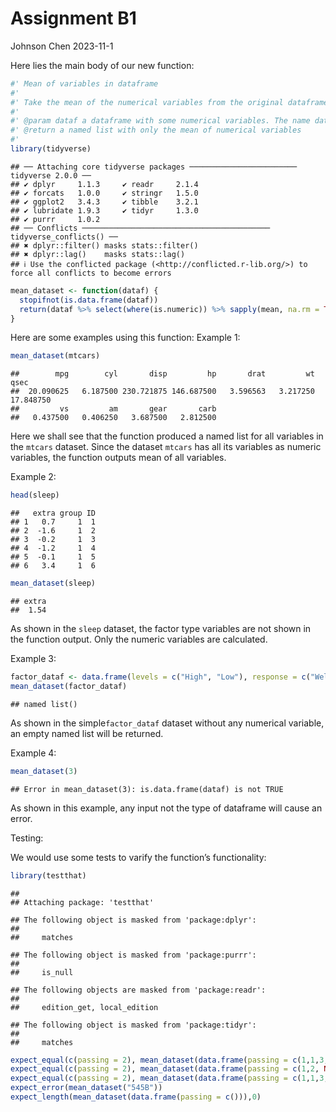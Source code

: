 Assignment B1
================
Johnson Chen
2023-11-1

Here lies the main body of our new function:

``` r
#' Mean of variables in dataframe
#' 
#' Take the mean of the numerical variables from the original dataframe and return a named list
#'
#' @param dataf a dataframe with some numerical variables. The name dataf is used here to short for dataframe
#' @return a named list with only the mean of numerical variables
#'
library(tidyverse)
```

    ## ── Attaching core tidyverse packages ──────────────────────── tidyverse 2.0.0 ──
    ## ✔ dplyr     1.1.3     ✔ readr     2.1.4
    ## ✔ forcats   1.0.0     ✔ stringr   1.5.0
    ## ✔ ggplot2   3.4.3     ✔ tibble    3.2.1
    ## ✔ lubridate 1.9.3     ✔ tidyr     1.3.0
    ## ✔ purrr     1.0.2     
    ## ── Conflicts ────────────────────────────────────────── tidyverse_conflicts() ──
    ## ✖ dplyr::filter() masks stats::filter()
    ## ✖ dplyr::lag()    masks stats::lag()
    ## ℹ Use the conflicted package (<http://conflicted.r-lib.org/>) to force all conflicts to become errors

``` r
mean_dataset <- function(dataf) {
  stopifnot(is.data.frame(dataf))
  return(dataf %>% select(where(is.numeric)) %>% sapply(mean, na.rm = TRUE))
}
```

Here are some examples using this function: Example 1:

``` r
mean_dataset(mtcars)
```

    ##        mpg        cyl       disp         hp       drat         wt       qsec 
    ##  20.090625   6.187500 230.721875 146.687500   3.596563   3.217250  17.848750 
    ##         vs         am       gear       carb 
    ##   0.437500   0.406250   3.687500   2.812500

Here we shall see that the function produced a named list for all
variables in the `mtcars` dataset. Since the dataset `mtcars` has all
its variables as numeric variables, the function outputs mean of all
variables.

Example 2:

``` r
head(sleep)
```

    ##   extra group ID
    ## 1   0.7     1  1
    ## 2  -1.6     1  2
    ## 3  -0.2     1  3
    ## 4  -1.2     1  4
    ## 5  -0.1     1  5
    ## 6   3.4     1  6

``` r
mean_dataset(sleep)
```

    ## extra 
    ##  1.54

As shown in the `sleep` dataset, the factor type variables are not shown
in the function output. Only the numeric variables are calculated.

Example 3:

``` r
factor_dataf <- data.frame(levels = c("High", "Low"), response = c("Well", "Poor"))
mean_dataset(factor_dataf)
```

    ## named list()

As shown in the simple`factor_dataf` dataset without any numerical
variable, an empty named list will be returned.

Example 4:

``` r
mean_dataset(3)
```

    ## Error in mean_dataset(3): is.data.frame(dataf) is not TRUE

As shown in this example, any input not the type of dataframe will cause
an error.

Testing:

We would use some tests to varify the function’s functionality:

``` r
library(testthat)
```

    ## 
    ## Attaching package: 'testthat'

    ## The following object is masked from 'package:dplyr':
    ## 
    ##     matches

    ## The following object is masked from 'package:purrr':
    ## 
    ##     is_null

    ## The following objects are masked from 'package:readr':
    ## 
    ##     edition_get, local_edition

    ## The following object is masked from 'package:tidyr':
    ## 
    ##     matches

``` r
expect_equal(c(passing = 2), mean_dataset(data.frame(passing = c(1,1,3,3))))
expect_equal(c(passing = 2), mean_dataset(data.frame(passing = c(1,2, NA, 3))))
expect_equal(c(passing = 2), mean_dataset(data.frame(passing = c(1,1,3,3), frac = c("First", "Second", "Third", "Fourth"))))
expect_error(mean_dataset("545B"))
expect_length(mean_dataset(data.frame(passing = c())),0)
```
